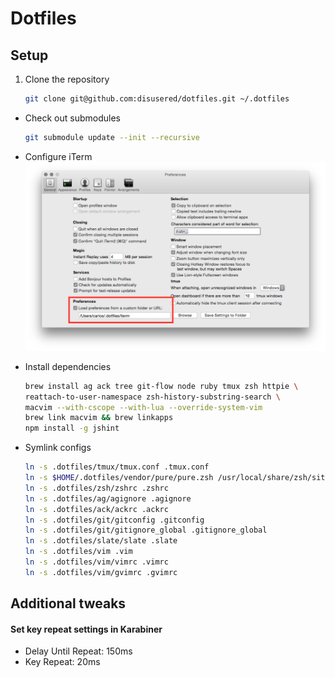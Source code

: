# Dotfiles

## Setup

1. Clone the repository
    ```bash
    git clone git@github.com:disusered/dotfiles.git ~/.dotfiles
    ```

- Check out submodules
    ```bash
    git submodule update --init --recursive
    ```

- Configure iTerm
  ![iTerm2 Configuration](https://raw.githubusercontent.com/disusered/dotfiles/docs/images/iterm.png "iTerm2 Configuration")

- Install dependencies
    ```bash
    brew install ag ack tree git-flow node ruby tmux zsh httpie \
    reattach-to-user-namespace zsh-history-substring-search \
    macvim --with-cscope --with-lua --override-system-vim
    brew link macvim && brew linkapps
    npm install -g jshint
    ```

- Symlink configs
    ```bash
    ln -s .dotfiles/tmux/tmux.conf .tmux.conf
    ln -s $HOME/.dotfiles/vendor/pure/pure.zsh /usr/local/share/zsh/site-functions/prompt_pure_setup
    ln -s .dotfiles/zsh/zshrc .zshrc
    ln -s .dotfiles/ag/agignore .agignore
    ln -s .dotfiles/ack/ackrc .ackrc
    ln -s .dotfiles/git/gitconfig .gitconfig
    ln -s .dotfiles/git/gitignore_global .gitignore_global
    ln -s .dotfiles/slate/slate .slate
    ln -s .dotfiles/vim .vim
    ln -s .dotfiles/vim/vimrc .vimrc
    ln -s .dotfiles/vim/gvimrc .gvimrc
    ```

## Additional tweaks

#### Set key repeat settings in Karabiner
- Delay Until Repeat: 150ms
- Key Repeat: 20ms

